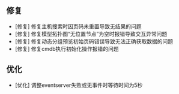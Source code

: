 ## 修复

-  [修复] 修复主机搜索时因页码未重置导致无结果的问题
-  [修复] 修复模型拓扑图“无位置节点”为空时报错导致交互异常问题
-  [修复] 修复动态分组预览初始页码错误导致无法正确获取数据的问题
-  [修复] 修复cmdb执行初始化操作报错的问题

## 优化

-  [优化] 调整eventserver失败或无事件时等待时间为5秒